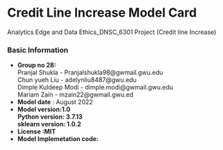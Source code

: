 # Credit Line Increase Model Card
Analytics Edge and Data Ethics_DNSC_6301 Project (Credit line Increase)

<h3>Basic Information</h3>
<ul>
  <li><b>Group no 28:</b> <br>Pranjal Shukla - Pranjalshukla98@gwmail.gwu.edu</br>Chun yueh Liu - adelynliu8487@gwu.edu<br>Dimple Kuldeep Modi - dimple.modi@gwmail.gwu.edu</br> Mariam Zain - mzain22@gwmail.gwu.ed</li>
  <li><b>Model date</b> : August 2022</li>
  <li><b>Model version:1.0<br>Python version: 3.7.13</br>sklearn version: 1.0.2</li>
  <li>License :MIT</li>
  <li>Model Implemetation code:</l1>
      
  
